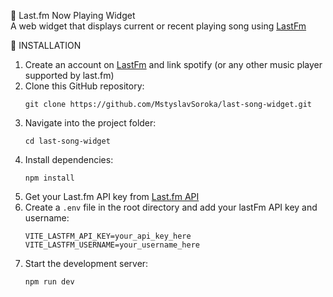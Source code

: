 🎵 Last.fm Now Playing Widget <br>
A web widget that displays current or recent playing song using <a href="https://www.last.fm/home" target="_blank" rel="noopener noreferrer">LastFm</a>

🔧 INSTALLATION

<ol> 
  <li>Create an account on <a href="https://www.last.fm/home" target="_blank" rel="noopener noreferrer">LastFm</a> and link spotify (or any other music player supported by last.fm)</li>
  <li>Clone this GitHub repository:<br/> <pre><code>git clone https://github.com/MstyslavSoroka/last-song-widget.git </code></pre> </li> 
  <li>Navigate into the project folder:<br/> <pre><code>cd last-song-widget </code></pre> </li>
  <li>Install dependencies:<br/> <pre><code>npm install </code></pre> </li>
  <li>Get your Last.fm API key from <a href="https://www.last.fm/api" target="_blank" rel="noopener noreferrer">Last.fm API</a></li>
  <li>Create a <code>.env</code> file in the root directory and add your lastFm API key and username:<br/> <pre><code>VITE_LASTFM_API_KEY=your_api_key_here VITE_LASTFM_USERNAME=your_username_here </code></pre> </li> <li>Start the development server:<br/> <pre><code>npm run dev </code></pre> </li>
